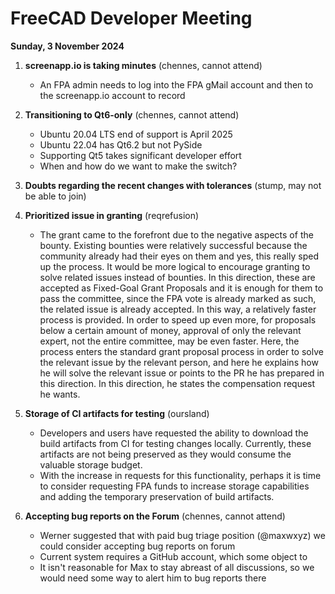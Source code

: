 # FreeCAD Developer Meeting

**Sunday, 3 November 2024**

1. **screenapp.io is taking minutes** (chennes, cannot attend)
   - An FPA admin needs to log into the FPA gMail account and then to the screenapp.io account to record
    
2. **Transitioning to Qt6-only** (chennes, cannot attend)
   - Ubuntu 20.04 LTS end of support is April 2025
   - Ubuntu 22.04 has Qt6.2 but not PySide
   - Supporting Qt5 takes significant developer effort
   - When and how do we want to make the switch?
  
3. **Doubts regarding the recent changes with tolerances** (stump, may not be able to join)

4. **Prioritized issue in granting** (reqrefusion)

   - The grant came to the forefront due to the negative aspects of the bounty. Existing bounties were relatively successful because the community already had their eyes on them and yes, this really sped up the process. It would be more logical to encourage granting to solve related issues instead of bounties. In this direction, these are accepted as Fixed-Goal Grant Proposals and it is enough for them to pass the committee, since the FPA vote is already marked as such, the related issue is already accepted. In this way, a relatively faster process is provided. In order to speed up even more, for proposals below a certain amount of money, approval of only the relevant expert, not the entire committee, may be even faster. Here, the process enters the standard grant proposal process in order to solve the relevant issue by the relevant person, and here he explains how he will solve the relevant issue or points to the PR he has prepared in this direction. In this direction, he states the compensation request he wants.

5. **Storage of CI artifacts for testing** (oursland)
   - Developers and users have requested the ability to download the build artifacts from CI for testing changes locally.  Currently, these artifacts are not being preserved as they would consume the valuable storage budget.
   - With the increase in requests for this functionality, perhaps it is time to consider requesting FPA funds to increase storage capabilities and adding the temporary preservation of build artifacts.

6. **Accepting bug reports on the Forum** (chennes, cannot attend)
   - Werner suggested that with paid bug triage position (@maxwxyz) we could consider accepting bug reports on forum
   - Current system requires a GitHub account, which some object to
   - It isn't reasonable for Max to stay abreast of all discussions, so we would need some way to alert him to bug reports there
